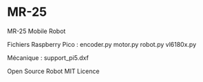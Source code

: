 # MR-25
MR-25 Mobile Robot

Fichiers Raspberry Pico :
encoder.py
motor.py
robot.py
vl6180x.py

Mécanique : 
support_pi5.dxf 

Open Source Robot
MIT Licence
